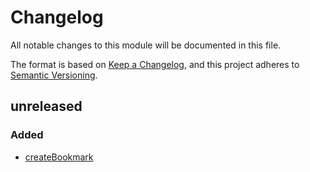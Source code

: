 # Changelog

All notable changes to this module will be documented in this file.

The format is based on [Keep a Changelog](https://keepachangelog.com/en/1.0.0/), and this project adheres to [Semantic Versioning](https://semver.org/spec/v2.0.0.html).

## unreleased

### Added

- [createBookmark](https://solid-contrib.github.io/data-modules/bookmarks-rdflib-api/interfaces/BookmarksModule.html#createBookmark)
